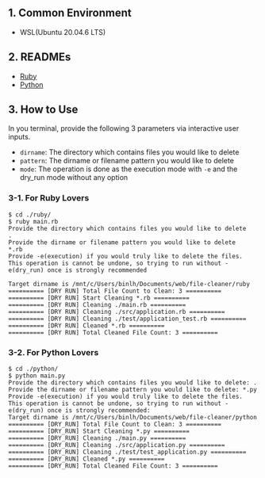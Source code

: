## 1. Common Environment

- WSL(Ubuntu 20.04.6 LTS)

## 2. READMEs

- [Ruby](./ruby/README.md)
- [Python](./python/README.md)

## 3. How to Use

In you terminal, provide the following 3 parameters via interactive user inputs.

- `dirname`: The directory which contains files you would like to delete
- `pattern`: The dirname or filename pattern you would like to delete
- `mode`: The operation is done as the execution mode with `-e` and the dry_run mode without any option

### 3-1. For Ruby Lovers

```command
$ cd ./ruby/
$ ruby main.rb 
Provide the directory which contains files you would like to delete
.   
Provide the dirname or filename pattern you would like to delete
*.rb
Provide -e(execution) if you would truly like to delete the files. This operation is cannot be undone, so trying to run without -e(dry_run) once is strongly recommended

Target dirname is /mnt/c/Users/binlh/Documents/web/file-cleaner/ruby
========== [DRY RUN] Total File Count to Clean: 3 ==========
========== [DRY RUN] Start Cleaning *.rb ==========
========== [DRY RUN] Cleaning ./main.rb ==========
========== [DRY RUN] Cleaning ./src/application.rb ==========
========== [DRY RUN] Cleaning ./test/application_test.rb ==========
========== [DRY RUN] Cleaned *.rb ==========
========== [DRY RUN] Total Cleaned File Count: 3 ==========
```

### 3-2. For Python Lovers

```command
$ cd ./python/
$ python main.py 
Provide the directory which contains files you would like to delete: .
Provide the dirname or filename pattern you would like to delete: *.py
Provide -e(execution) if you would truly like to delete the files. This operation is cannot be undone, so trying to run without -e(dry_run) once is strongly recommended:
Target dirname is /mnt/c/Users/binlh/Documents/web/file-cleaner/python
========== [DRY_RUN] Total File Count to Clean: 3 ==========
========== [DRY_RUN] Start Cleaning *.py ==========
========== [DRY_RUN] Cleaning ./main.py ==========
========== [DRY_RUN] Cleaning ./src/application.py ==========
========== [DRY_RUN] Cleaning ./test/test_application.py ==========
========== [DRY_RUN] Cleaned *.py ==========
========== [DRY_RUN] Total Cleaned File Count: 3 ==========
```
